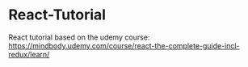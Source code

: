 # React-Tutorial
React tutorial based on the udemy course: https://mindbody.udemy.com/course/react-the-complete-guide-incl-redux/learn/
